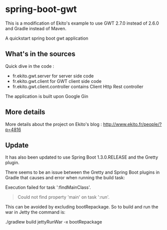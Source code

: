 spring-boot-gwt
===============

This is a modification of Ekito's example to use GWT 2.7.0 instead of 2.6.0 and Gradle instead of Maven.

A quickstart spring boot gwt application

## What's in the sources

Quick dive in the code :

- fr.ekito.gwt.server for server side code
- fr.ekito.gwt.client for GWT client side code
- fr.ekito.gwt.client.controller contains Client Http Rest controller

The application is built upon Google Gin 

## More details

More details about the project on Ekito's blog :  http://www.ekito.fr/people/?p=4816

## Update

It has also been updated to use Spring Boot 1.3.0.RELEASE and the Gretty plugin.

There seems to be an issue between the Gretty and Spring Boot plugins in Gradle that causes and error when running the build task:

Execution failed for task ':findMainClass'.
> Could not find property 'main' on task ':run'.

This can be avoided by excluding bootRepackage. So to build and run the war in Jetty the command is:

./gradlew build jettyRunWar -x bootRepackage


